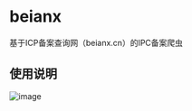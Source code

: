 # beianx
基于ICP备案查询网（beianx.cn）的IPC备案爬虫

## 使用说明
![image](https://user-images.githubusercontent.com/62537001/206827878-9e8719e6-34cf-4b8f-be67-2f0e8df2421a.png)
